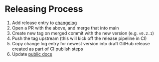 # Releasing Process

1. Add release entry to [changelog](./CHANGELOG.md)
3. Open a PR with the above, and merge that into main
4. Create new tag on merged commit with the new version (e.g. `v0.2.1`)
5. Push the tag upstream (this will kick off the release pipeline in CI)
6. Copy change log entry for newest version into draft GitHub release created as part of CI publish steps
7. Update [public docs](https://github.com/honeycombio/docs/blob/main/scripts)
